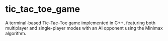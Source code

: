 # tic_tac_toe_game
A terminal-based Tic-Tac-Toe game implemented in C++, featuring both multiplayer and single-player modes with an AI opponent using the Minimax algorithm.
